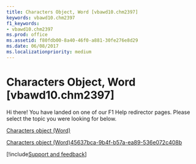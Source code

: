 ```yaml
---
title: Characters Object, Word [vbawd10.chm2397]
keywords: vbawd10.chm2397
f1_keywords:
- vbawd10.chm2397
ms.prod: office
ms.assetid: f80fdb00-8a40-46f0-a881-30fe276e8d29
ms.date: 06/08/2017
ms.localizationpriority: medium
---
```



# Characters Object, Word [vbawd10.chm2397]

Hi there! You have landed on one of our F1 Help redirector pages. Please select the topic you were looking for below.

[Characters object (Word)](https://msdn.microsoft.com/library/6d22ae7a-128d-134d-9136-1cdd5a8d9941%28Office.15%29.aspx)

[Characters object (Word)45637bca-9b4f-b57a-ea89-536e072c408b](https://msdn.microsoft.com/library/45637bca-9b4f-b57a-ea89-536e072c408b%28Office.15%29.aspx)

[!include[Support and feedback](~/includes/feedback-boilerplate.md)]